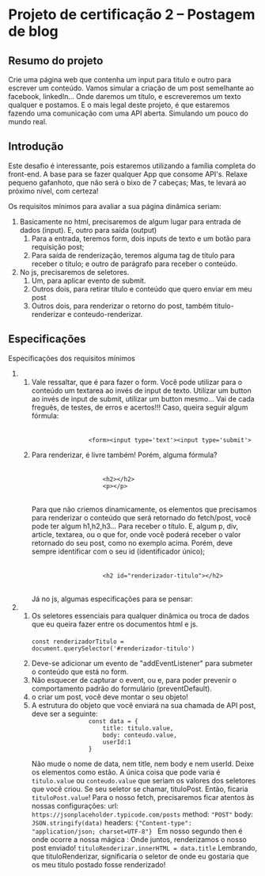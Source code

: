 <h1>Projeto de certificação 2 – Postagem de blog</h1>

<h2>Resumo do projeto</h2>

<p>
Crie uma página web que contenha um input para titulo e outro para escrever um conteúdo. Vamos simular a criação de um post semelhante ao facebook, linkedIn... Onde daremos um título, e escreveremos um texto qualquer e postamos. E o mais legal deste projeto, é que estaremos fazendo uma comunicação com uma API aberta. Simulando um pouco do mundo real.
</p>

<h2>Introdução</h2>
<p>
Este desafio é interessante, pois estaremos utilizando a família completa do front-end. A base para se fazer qualquer App que consome API's. Relaxe pequeno gafanhoto, que não será o bixo de 7 cabeças; Mas, te levará ao próximo nível, com certeza!
</p>
<p>
Os requisitos mínimos para avaliar a sua página dinâmica seriam:
</p>
<ol>
    <li>Basicamente no html, precisaremos de algum lugar para entrada de dados (input). E, outro para saída (output) 
    <ol>
        <li>
            Para a entrada, teremos form, dois inputs de texto e um botão para requisição post;
        </li>
        <li>
            Para saída de renderização, teremos alguma tag de título para receber o título; e outro de parágrafo para receber o conteúdo.
        </li>
    </ol>
    <li>
        No js, precisaremos de seletores.
        <ol>
            <li>Um, para aplicar evento de submit. </li>
            <li>Outros dois, para retirar título e conteúdo que quero enviar em meu post</li>
            <li>Outros dois, para renderizar o retorno do post, também titulo-renderizar e conteudo-renderizar.</li>
        </ol>
    </li>
    </li>
</ol>
<h2>Especificações</h2>
<p>Especificações dos requisitos mínimos</p>
<ol>
    <li>
        <ol>
            <li>
                Vale ressaltar, que é para fazer o form. Você pode utilizar para o conteúdo um textarea ao invés de input de texto. Utilizar um button ao invés de input de submit, utilizar um button mesmo... Vai de cada freguês, de testes, de erros e acertos!!! Caso, queira seguir algum fórmula: 
                <br><br>
                <code>
                &lt;form&gt;&lt;input type='text'&gt;&lt;input type='submit'&gt;
                </code>
            </li>
            <li>
                Para renderizar, é livre também! Porém, alguma fórmula?
                <br><br>
                <code>
                    &lt;h2&gt;&lt;/h2&gt;
                    &lt;p&gt;&lt;/p&gt;
                </code>
                <br><br>
                Para que não criemos dinamicamente, os elementos que precisamos para renderizar o conteúdo que será retornado do fetch/post, você pode ter algum h1,h2,h3... Para receber o título. E, algum p, div, article, textarea, ou o que for, onde você poderá receber o valor retornado do seu post, como no exemplo acima. Porém, deve sempre identificar com o seu id (identificador único);
                <br><br>
                <code>
                    &lt;h2 id="renderizador-titulo"&gt;&lt;/h2&gt;
                </code>
                <br><br>
                Já no js, algumas especificações para se pensar:
            </li>
        </ol>
    </li>
    <li>
        <ol>
            <li>
                Os seletores essenciais para qualquer dinâmica ou troca de dados que eu queira fazer entre os documentos html e js.
                <br><br>
                <code>const renderizadorTitulo = document.querySelector('#renderizador-titulo')
                </code>
            </li>
            <li>
                Deve-se adicionar um evento de "addEventListener" para submeter o conteúdo que está no form.
            </li>
            <li>
             Não esquecer de capturar o event, ou e, para poder prevenir o comportamento padrão do formulário (preventDefault). 
            </li>
            <li>
            o criar um post, você deve montar o seu objeto! 
            </li>
            <li>
            A estrutura do objeto que você enviará na sua chamada de API post, deve ser a seguinte:
            <code>
                const data = {
                    title: titulo.value,
                    body: conteudo.value, 
                    userId:1
                }
            </code>
            <br>
            Não mude o nome de data, nem title, nem body e nem userId. Deixe os elementos como estão. A única coisa que pode varia é <code>titulo.value</code> ou <code>conteudo.value</code> que seriam os valores dos seletores que você criou. Se seu seletor se chamar, tituloPost. Então, ficaria <code>tituloPost.value</code>!
                Para o nosso fetch, precisaremos ficar atentos às nossas configurações:
                url: <code>https://jsonplaceholder.typicode.com/posts</code>
                method: <code>"POST"</code>
                body: <code>JSON.stringify(data)</code>
                headers: <code>{"Content-type": "application/json; charset=UTF-8"} </code>
            Em nosso segundo then é onde ocorre a nossa mágica :
            Onde juntos, renderizamos o nosso post enviado!
            <code>tituloRenderizar.innerHTML = data.title</code>
            Lembrando, que tituloRenderizar, significaria o seletor de onde eu gostaria que os meu titulo postado fosse renderizado!
            </li>
        </ol>
    </li>
</ol>

